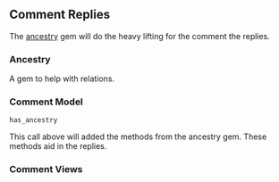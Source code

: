 ## Comment Replies
The [ancestry](https://github.com/stefankroes/ancestry) gem will do the heavy lifting for the comment the replies.

### Ancestry
A gem to help with relations.

### Comment Model

	has_ancestry

This call above will added the methods from the ancestry gem. These methods aid in the replies.

### Comment Views
